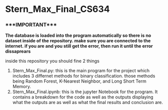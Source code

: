 # Stern_Max_Final_CS634
<h3><strong>***IMPORTANT***</strong></h3>
<strong>The database is loaded into the program automatically so there is no dataset inside of the repository. make sure you are connected to the internet. if you are and you still get the error, then run it until the error dissaprears</strong>

inside this repository you should fine 2 things
<ol>
  <li>Stern_Max_Final.py: this is the main program for the project which includes 3 differnet methods for binary classification. those methods being Random Forest, K-Nearest Neighbor, and Long Short Term Memory. </li>
  <li>Stern_Max_Final.ipynb: this is the jupyter Notebook for the program. It contains a breakdown for the code as well as the outputs displaying what the outputs are as well as what the final results and conclusion are.</li>
</ol>
